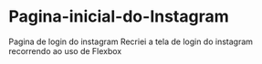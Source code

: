 # Pagina-inicial-do-Instagram
Pagina de login do instagram
Recriei a tela de login do instagram recorrendo ao uso de Flexbox
